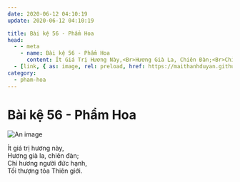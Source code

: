 ```yaml
---
date: 2020-06-12 04:10:19
update: 2020-06-12 04:10:19

title: Bài kệ 56 - Phẩm Hoa
head:
  - - meta
    - name: Bài kệ 56 - Phẩm Hoa
      content: Ít Giá Trị Hương Này,<Br>Hương Già La, Chiên Đàn;<Br>Chỉ Hương Người Đức Hạnh,<Br>Tối Thượng Tỏa Thiên Giới.<Br>
  - [link, { as: image, rel: preload, href: https://maithanhduyan.github.io/kinh-phap-cu/img/pham-hoa/pham-hoa-056.jpg }]
category:
  - pham-hoa
---
```


# Bài kệ 56 - Phẩm Hoa

![An image](/img/pham-hoa/pham-hoa-056.jpg)

Ít giá trị hương này,<br>Hương già la, chiên đàn;<br>Chỉ hương người đức hạnh,<br>Tối thượng tỏa Thiên giới.<br>
